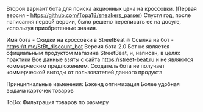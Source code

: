 Второй вариант бота для поиска акционных цена на кроссовки. (Первая версия - https://github.com/Topa18/sneakers_parser)
Спустя год, после написания первой версии, было решено переписать ее на досуге,
используя приобретенные знания.

Имя бота - Скидки на кроссовки в StreetBeat 🔥
Ссылка на бот - https://t.me/StBt_discount_bot
Версия бота 2.0
Бот не является официальным продуктом магазина StreetBeat, и, написан, в целях практики
Все данные взяты с сайта https://street-beat.ru и не являются коммерческим предложением.
Создатель бота не получает коммерческой выгоды от пользователей данного продукта

Принципиальные изменения:
Бэкенд оптимизация
Более удобная выдача карточек товаров

ToDo: Фильтрация товаров по размеру 
